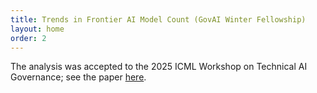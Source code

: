 ```yaml
---
title: Trends in Frontier AI Model Count (GovAI Winter Fellowship)
layout: home
order: 2
---
```


The analysis was accepted to the 2025 ICML Workshop on Technical AI Governance; see the paper [here](https://openreview.net/forum?id=ZJDyzSR5iu).